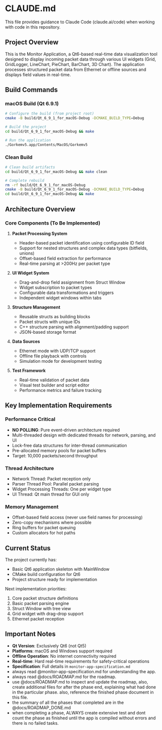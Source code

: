 # CLAUDE.md

This file provides guidance to Claude Code (claude.ai/code) when working with code in this repository.

## Project Overview

This is the Monitor Application, a Qt6-based real-time data visualization tool designed to display incoming packet data through various UI widgets (Grid, GridLogger, LineChart, PieChart, BarChart, 3D Chart). The application processes structured packet data from Ethernet or offline sources and displays field values in real-time.

## Build Commands

### macOS Build (Qt 6.9.1)
```bash
# Configure the build (from project root)
cmake -B build/Qt_6_9_1_for_macOS-Debug -DCMAKE_BUILD_TYPE=Debug

# Build the project
cd build/Qt_6_9_1_for_macOS-Debug && make

# Run the application
./Gorkemv5.app/Contents/MacOS/Gorkemv5
```

### Clean Build
```bash
# Clean build artifacts
cd build/Qt_6_9_1_for_macOS-Debug && make clean

# Complete rebuild
rm -rf build/Qt_6_9_1_for_macOS-Debug
cmake -B build/Qt_6_9_1_for_macOS-Debug -DCMAKE_BUILD_TYPE=Debug
cd build/Qt_6_9_1_for_macOS-Debug && make
```

## Architecture Overview

### Core Components (To Be Implemented)

1. **Packet Processing System**
   - Header-based packet identification using configurable ID field
   - Support for nested structures and complex data types (bitfields, unions)
   - Offset-based field extraction for performance
   - Real-time parsing at >200Hz per packet type

2. **UI Widget System**
   - Drag-and-drop field assignment from Struct Window
   - Widget subscription to packet types
   - Configurable data transformations and triggers
   - Independent widget windows within tabs

3. **Structure Management**
   - Reusable structs as building blocks
   - Packet structs with unique IDs
   - C++ structure parsing with alignment/padding support
   - JSON-based storage format

4. **Data Sources**
   - Ethernet mode with UDP/TCP support
   - Offline file playback with controls
   - Simulation mode for development testing

5. **Test Framework**
   - Real-time validation of packet data
   - Visual test builder and script editor
   - Performance metrics and failure tracking

## Key Implementation Requirements

### Performance Critical
- **NO POLLING**: Pure event-driven architecture required
- Multi-threaded design with dedicated threads for network, parsing, and UI
- Lock-free data structures for inter-thread communication
- Pre-allocated memory pools for packet buffers
- Target: 10,000 packets/second throughput

### Thread Architecture
- Network Thread: Packet reception only
- Parser Thread Pool: Parallel packet parsing
- Widget Processing Threads: One per widget type
- UI Thread: Qt main thread for GUI only

### Memory Management
- Offset-based field access (never use field names for processing)
- Zero-copy mechanisms where possible
- Ring buffers for packet queuing
- Custom allocators for hot paths

## Current Status

The project currently has:
- Basic Qt6 application skeleton with MainWindow
- CMake build configuration for Qt6
- Project structure ready for implementation

Next implementation priorities:
1. Core packet structure definitions
2. Basic packet parsing engine
3. Struct Window with tree view
4. Grid widget with drag-drop support
5. Ethernet packet reception

## Important Notes

- **Qt Version**: Exclusively Qt6 (not Qt5)
- **Platforms**: macOS and Windows support required
- **Offline Operation**: No internet connectivity required
- **Real-time**: Hard real-time requirements for safety-critical operations
- **Specification**: Full details in `monitor-app-specification.md`
- always read @monitor-app-specification.md for understanding the app.
- always read @docs/ROADMAP.md for the roadmap.
- use @docs/ROADMAP.md to inspect and update the roadmap, also, create additional files for after the phase end, explaining what had done in the particular phase. also, reference the finished phase document in this file.
- the summary of all the phases that completed are in the @docs/ROADMAP_DONE.md
- when completing a phase, ALWAYS create extensive test and dont count the phase as finished until the app is compiled without errors and there is no failed tasks.

